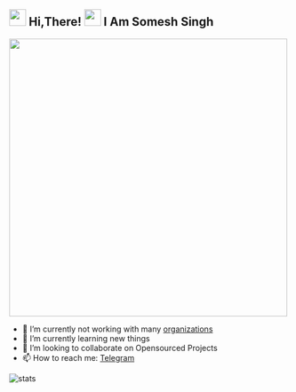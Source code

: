 <h2> <img src="https://user-images.githubusercontent.com/39019026/167816879-c2a4fe50-1aa9-46e6-b4e8-355bb7c502a6.gif" width="30" /> Hi,There! <img src="https://user-images.githubusercontent.com/39019026/167816903-a694bd99-d305-4cfb-9c42-145e628d2571.gif" width="30" /> I Am Somesh Singh</h2>



<img src="https://user-images.githubusercontent.com/39019026/167807962-e0ae52d8-6479-411f-9198-8181aed9ea2b.gif" width="500"/>





- 🔭 I’m currently not working with many [organizations](https://github.com/som-esh)
- 🌱 I’m currently learning new things
- 👯 I’m looking to collaborate on Opensourced Projects
- 📫 How to reach me: [Telegram](https://t.me/Archmaze)

<img align="centre" src="https://github-readme-stats.vercel.app/api?username=som-esh&show_icons=true&theme=radical&include_all_commits=true&count_private=true" alt="stats" />


